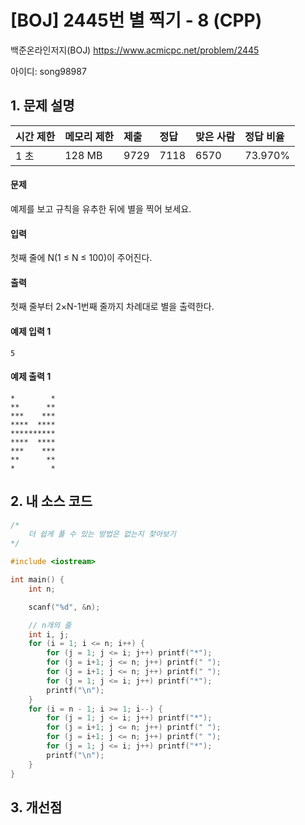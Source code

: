 # [BOJ] 2445번 별 찍기 - 8 (CPP)

백준온라인저지(BOJ) https://www.acmicpc.net/problem/2445

아이디: song98987



## 1. 문제 설명

| 시간 제한 | 메모리 제한 | 제출 | 정답 | 맞은 사람 | 정답 비율 |
| :-------- | :---------- | :--- | :--- | :-------- | :-------- |
| 1 초      | 128 MB      | 9729 | 7118 | 6570      | 73.970%   |

#### 문제

예제를 보고 규칙을 유추한 뒤에 별을 찍어 보세요.

#### 입력

첫째 줄에 N(1 ≤ N ≤ 100)이 주어진다.

#### 출력

첫째 줄부터 2×N-1번째 줄까지 차례대로 별을 출력한다.



#### 예제 입력 1

```
5
```

#### 예제 출력 1

```
*        *
**      **
***    ***
****  ****
**********
****  ****
***    ***
**      **
*        *
```



## 2. 내 소스 코드

```C++
/*
	더 쉽게 풀 수 있는 방법은 없는지 찾아보기
*/

#include <iostream>

int main() {
	int n;

	scanf("%d", &n);

	// n개의 줄
	int i, j;
	for (i = 1; i <= n; i++) {
		for (j = 1; j <= i; j++) printf("*");
		for (j = i+1; j <= n; j++) printf(" ");
		for (j = i+1; j <= n; j++) printf(" ");
		for (j = 1; j <= i; j++) printf("*");
		printf("\n");
	}
	for (i = n - 1; i >= 1; i--) {
		for (j = 1; j <= i; j++) printf("*");
		for (j = i+1; j <= n; j++) printf(" ");
		for (j = i+1; j <= n; j++) printf(" ");
		for (j = 1; j <= i; j++) printf("*");
		printf("\n");
	}
}
```



## 3. 개선점

